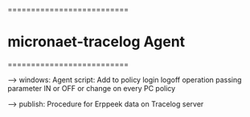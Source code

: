 ==========================
# micronaet-tracelog Agent
==========================

--> windows:
    Agent script:
    Add to policy login logoff operation passing parameter IN or OFF
    or change on every PC policy

--> publish:
    Procedure for Erppeek data on Tracelog server
    


